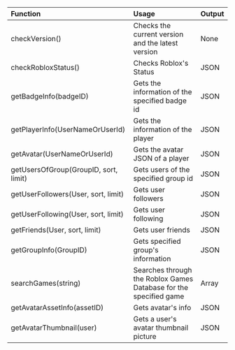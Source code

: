 | Function | Usage | Output |
|:------------|:-----------|:-----------|
| checkVersion() | Checks the current version and the latest version | None |
| checkRobloxStatus() | Checks Roblox's Status | JSON |
| getBadgeInfo(badgeID) | Gets the information of the specified badge id | JSON |
| getPlayerInfo(UserNameOrUserId) | Gets the information of the player | JSON |
| getAvatar(UserNameOrUserId) | Gets the avatar JSON of a player | JSON |
| getUsersOfGroup(GroupID, sort, limit) | Gets users of the specified group id | JSON |
| getUserFollowers(User, sort, limit) | Gets user followers | JSON |
| getUserFollowing(User, sort, limit) | Gets user following | JSON |
| getFriends(User, sort, limit) | Gets user friends | JSON |
| getGroupInfo(GroupID) | Gets specified group's information | JSON |
| searchGames(string) | Searches through the Roblox Games Database for the specified game | Array |
| getAvatarAssetInfo(assetID) | Gets avatar's info | JSON |
| getAvatarThumbnail(user) | Gets a user's avatar thumbnail picture | JSON|
